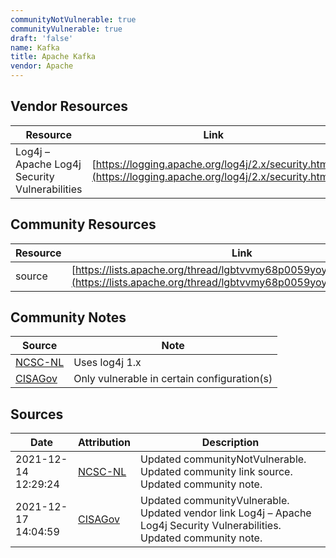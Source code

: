 ```yaml
---
communityNotVulnerable: true
communityVulnerable: true
draft: 'false'
name: Kafka
title: Apache Kafka
vendor: Apache
---
```


## Vendor Resources
| Resource | Link |
| --- | --- |
| Log4j – Apache Log4j Security Vulnerabilities | [https://logging.apache.org/log4j/2.x/security.html](https://logging.apache.org/log4j/2.x/security.html) |

## Community Resources
| Resource | Link |
| --- | --- |
| source | [https://lists.apache.org/thread/lgbtvvmy68p0059yoyn9qxzosdmx4jdv](https://lists.apache.org/thread/lgbtvvmy68p0059yoyn9qxzosdmx4jdv) |

## Community Notes
| Source | Note |
| --- | --- |
| [NCSC-NL](https://github.com/NCSC-NL/log4shell/blob/main/software/README.md) | Uses log4j 1.x |
| [CISAGov](https://raw.githubusercontent.com/cisagov/log4j-affected-db/develop/README.md) | Only vulnerable in certain configuration(s) |

## Sources
| Date | Attribution | Description |
| --- | --- | --- |
| 2021-12-14 12:29:24 | [NCSC-NL](https://github.com/NCSC-NL/log4shell/blob/main/software/README.md) | Updated communityNotVulnerable. Updated community link source. Updated community note.  |
| 2021-12-17 14:04:59 | [CISAGov](https://raw.githubusercontent.com/cisagov/log4j-affected-db/develop/README.md) | Updated communityVulnerable. Updated vendor link Log4j – Apache Log4j Security Vulnerabilities. Updated community note.  |
